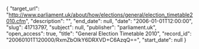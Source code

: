{
  "target_url": "http://www.parliament.uk/about/how/elections/general/election_timetable2010.cfm", 
  "description": "", 
  "end_date": null, 
  "date": "2006-01-01T12:00:00", 
  "slug": 41713797, 
  "subject": null, 
  "publisher": "parliament.uk", 
  "open_access": true, 
  "title": "General Election Timetable 2010", 
  "record_id": "20060101T120000/RxmZbOIkY6DRXVD+C6AzqQ==", 
  "start_date": null
}

